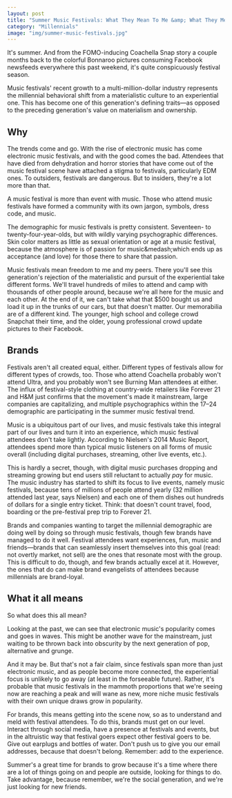 ```yaml
---
layout: post
title: "Summer Music Festivals: What They Mean To Me &amp; What They Mean To You"
category: "Millennials"
image: "img/summer-music-festivals.jpg"
---
```


<p>It's summer. And from the FOMO-inducing Coachella Snap story a couple months back to the colorful Bonnaroo pictures consuming Facebook newsfeeds everywhere this past weekend, it's quite conspicuously festival season. </p>

<p>Music festivals' recent growth to a multi-million-dollar industry represents the millennial behavioral shift from a materialistic culture to an experiential one. This has become one of this generation's defining traits&mdash;as opposed to the preceding generation's value on materialism and ownership. </p>

<h2>Why</h2>

<p>The trends come and go. With the rise of electronic music has come electronic music festivals, and with the good comes the bad. Attendees that have died from dehydration and horror stories that have come out of the music festival scene have attached a stigma to festivals, particularly EDM ones. To outsiders, festivals are dangerous. But to insiders, they're a lot more than that. </p>

<p>A music festival is more than event with music. Those who attend music festivals have formed a community with its own jargon, symbols, dress code, and music.</p>

<p>The demographic for music festivals is pretty consistent. Seventeen- to twenty-four-year-olds, but with wildly varying psychographic differences. Skin color matters as little as sexual orientation or age at a music festival, because the atmosphere is of passion for music&medash;which ends up as acceptance (and love) for those there to share that passion. </p>

<p>Music festivals mean freedom to me and my peers. There you'll see this generation's rejection of the materialistic and pursuit of the experiential take different forms. We'll travel hundreds of miles to attend and camp with thousands of other people around, because we're all here for the music and each other. At the end of it, we can't take what that $500 bought us and load it up in the trunks of our cars, but that doesn't matter. Our memorabilia are of a different kind. The younger, high school and college crowd Snapchat their time, and the older, young professional crowd update pictures to their Facebook. </p>

<h2>Brands</h2>

<p>Festivals aren't all created equal, either. Different types of festivals allow for different types of crowds, too. Those who attend Coachella probably won't attend Ultra, and you probably won't see Burning Man attendees at either. The influx of festival-style clothing at country-wide retailers like Forever 21 and H&amp;M just confirms that the movement's made it mainstream, large companies are capitalizing, and multiple psychographics within the 17&ndash;24 demographic are participating in the summer music festival trend. </p>

<p>Music is a ubiquitous part of our lives, and music festivals take this integral part of our lives and turn it into an experience, which music festival attendees don't take lightly. According to Nielsen's 2014 Music Report, attendees spend more than typical music listeners on all forms of music overall (including digital purchases, streaming, other live events, etc.). </p>

<p>This is hardly a secret, though, with digital music purchases dropping and streaming growing but end users still reluctant to actually <em>pay</em> for music. The music industry has started to shift its focus to live events, namely music festivals, because tens of millions of people attend yearly (32 million attended last year, says Nielsen) and each one of them dishes out hundreds of dollars for a single entry ticket. Think: that doesn't count travel, food, boarding or the pre-festival prep trip to Forever 21.</p>

<p>Brands and companies wanting to target the millennial demographic are doing well by doing so through music festivals, though few brands have managed to do it well. Festival attendees want experiences, fun, music and friends&mdash;brands that can seamlessly insert themselves into this goal (read: not overtly market, not sell) are the ones that resonate most with the group. This is difficult to do, though, and few brands actually excel at it. However, the ones that do can make brand evangelists of attendees because millennials are brand-loyal.</p>

<h2>What it all means</h2>

<p>So what does this all mean?</p>

<p>Looking at the past, we can see that electronic music's popularity comes and goes in waves. This might be another wave for the mainstream, just waiting to be thrown back into obscurity by the next generation of pop, alternative and grunge. </p>

<p>And it may be. But that's not a fair claim, since festivals span more than just electronic music, and as people become more connected, the experiential focus is unlikely to go away (at least in the forseeable future). Rather, it's probable that music festivals in the mammoth proportions that we're seeing now are reaching a peak and will wane as new, more niche music festivals with their own unique draws grow in popularity. </p>

<p>For brands, this means getting into the scene now, so as to understand and meld with festival attendees. To do this, brands must get on our level. Interact through social media, have a presence at festivals and events, but in the altruistic way that festival goers expect other festival goers to be. Give out earplugs and bottles of water. Don't push us to give you our email addresses, because that doesn't belong. Remember: add to the experience.</p>

<p>Summer's a great time for brands to grow because it's a time where there are a lot of things going on and people are outside, looking for things to do. Take advantage, because remember, we're the social generation, and we're just looking for new friends.</p>

